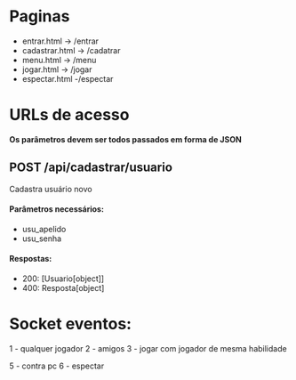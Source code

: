 # Paginas
* entrar.html -> /entrar
* cadastrar.html -> /cadatrar
* menu.html -> /menu
* jogar.html -> /jogar
* espectar.html -/espectar

# URLs de acesso
__Os parâmetros devem ser todos passados em forma de JSON__
## POST /api/cadastrar/usuario
Cadastra usuário novo
#### Parâmetros necessários: 
- usu_apelido
- usu_senha
#### Respostas:
- 200: [Usuario[object]]
- 400: Resposta[object]



# Socket eventos:



1 - qualquer jogador
2 - amigos
3 - jogar com jogador de mesma habilidade
<!-- 4 - tela dividida -->
5 - contra pc
6 - espectar